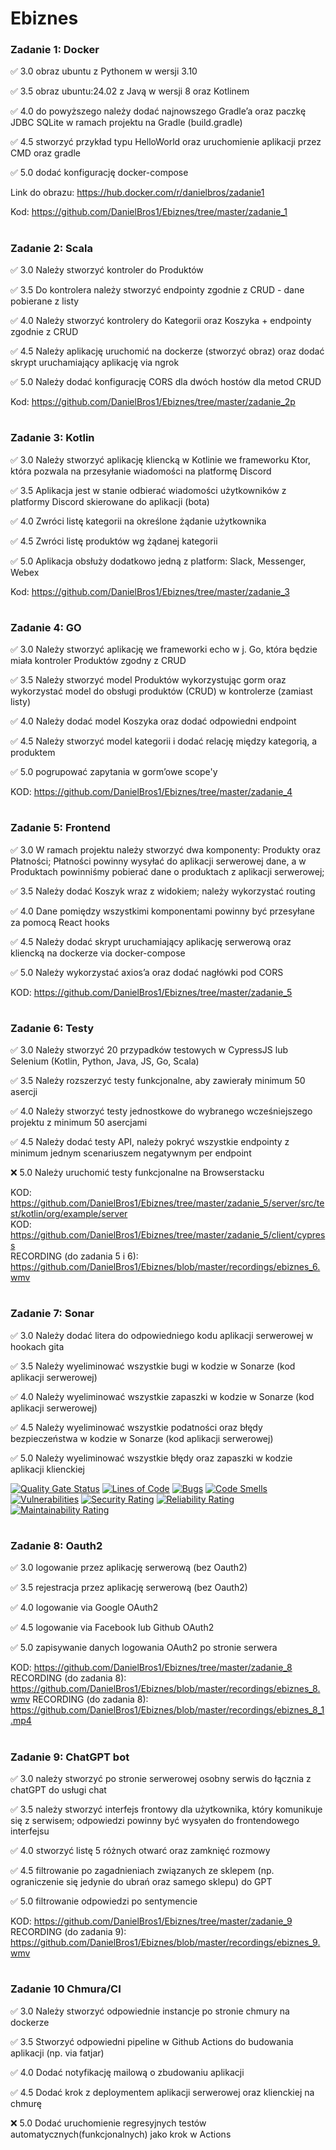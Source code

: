 # Ebiznes 



### Zadanie 1: Docker
✅ 3.0 obraz ubuntu z Pythonem w wersji 3.10

✅ 3.5 obraz ubuntu:24.02 z Javą w wersji 8 oraz Kotlinem

✅ 4.0 do powyższego należy dodać najnowszego Gradle’a oraz paczkę JDBC
SQLite w ramach projektu na Gradle (build.gradle)

✅ 4.5 stworzyć przykład typu HelloWorld oraz uruchomienie aplikacji
przez CMD oraz gradle

✅ 5.0 dodać konfigurację docker-compose

Link do obrazu: https://hub.docker.com/r/danielbros/zadanie1

Kod: https://github.com/DanielBros1/Ebiznes/tree/master/zadanie_1
# 

### Zadanie 2: Scala
✅ 3.0 Należy stworzyć kontroler do Produktów

✅ 3.5 Do kontrolera należy stworzyć endpointy zgodnie z CRUD - dane pobierane z listy

✅ 4.0 Należy stworzyć kontrolery do Kategorii oraz Koszyka + endpointy zgodnie z CRUD

✅ 4.5 Należy aplikację uruchomić na dockerze (stworzyć obraz) oraz dodać skrypt uruchamiający aplikację via ngrok

✅ 5.0 Należy dodać konfigurację CORS dla dwóch hostów dla metod CRUD

Kod: https://github.com/DanielBros1/Ebiznes/tree/master/zadanie_2p
#

### Zadanie 3: Kotlin
✅ 3.0 Należy stworzyć aplikację kliencką w Kotlinie we frameworku Ktor, która pozwala na przesyłanie wiadomości na platformę Discord

✅ 3.5 Aplikacja jest w stanie odbierać wiadomości użytkowników z platformy Discord skierowane do aplikacji (bota)

✅ 4.0 Zwróci listę kategorii na określone żądanie użytkownika

✅ 4.5 Zwróci listę produktów wg żądanej kategorii

✅ 5.0 Aplikacja obsłuży dodatkowo jedną z platform: Slack, Messenger, Webex

Kod: https://github.com/DanielBros1/Ebiznes/tree/master/zadanie_3
#


### Zadanie 4: GO
✅ 3.0 Należy stworzyć aplikację we frameworki echo w j. Go, która będzie miała kontroler Produktów zgodny z CRUD

✅ 3.5 Należy stworzyć model Produktów wykorzystując gorm oraz
wykorzystać model do obsługi produktów (CRUD) w kontrolerze (zamiast
listy)

✅ 4.0 Należy dodać model Koszyka oraz dodać odpowiedni endpoint

✅ 4.5 Należy stworzyć model kategorii i dodać relację między kategorią,
a produktem

✅ 5.0 pogrupować zapytania w gorm’owe scope'y

KOD: https://github.com/DanielBros1/Ebiznes/tree/master/zadanie_4
#

### Zadanie 5: Frontend
✅ 3.0 W ramach projektu należy stworzyć dwa komponenty: Produkty oraz Płatności; Płatności powinny wysyłać do aplikacji serwerowej dane, a w Produktach powinniśmy pobierać dane o produktach z aplikacji serwerowej;

✅ 3.5 Należy dodać Koszyk wraz z widokiem; należy wykorzystać routing

✅ 4.0 Dane pomiędzy wszystkimi komponentami powinny być przesyłane za pomocą React hooks

✅ 4.5 Należy dodać skrypt uruchamiający aplikację serwerową oraz kliencką na dockerze via docker-compose

✅ 5.0 Należy wykorzystać axios’a oraz dodać nagłówki pod CORS

KOD: https://github.com/DanielBros1/Ebiznes/tree/master/zadanie_5
#

### Zadanie 6: Testy

✅ 3.0 Należy stworzyć 20 przypadków testowych w CypressJS lub Selenium
(Kotlin, Python, Java, JS, Go, Scala)

✅ 3.5 Należy rozszerzyć testy funkcjonalne, aby zawierały minimum 50 asercji

✅ 4.0 Należy stworzyć testy jednostkowe do wybranego wcześniejszego projektu z minimum 50 asercjami

✅ 4.5 Należy dodać testy API, należy pokryć wszystkie endpointy z minimum jednym scenariuszem negatywnym per endpoint

❌ 5.0 Należy uruchomić testy funkcjonalne na Browserstacku

KOD: https://github.com/DanielBros1/Ebiznes/tree/master/zadanie_5/server/src/test/kotlin/org/example/server <br>
KOD: https://github.com/DanielBros1/Ebiznes/tree/master/zadanie_5/client/cypress <br>
RECORDING (do zadania 5 i 6): https://github.com/DanielBros1/Ebiznes/blob/master/recordings/ebiznes_6.wmv


#

### Zadanie 7: Sonar

✅ 3.0 Należy dodać litera do odpowiedniego kodu aplikacji serwerowej w  hookach gita

✅ 3.5 Należy wyeliminować wszystkie bugi w kodzie w Sonarze (kod aplikacji serwerowej)

✅ 4.0 Należy wyeliminować wszystkie zapaszki w kodzie w Sonarze (kod aplikacji serwerowej)

✅ 4.5 Należy wyeliminować wszystkie podatności oraz błędy bezpieczeństwa w kodzie w Sonarze (kod aplikacji serwerowej)

✅ 5.0 Należy wyeliminować wszystkie błędy oraz zapaszki w kodzie aplikacji klienckiej


[![Quality Gate Status](https://sonarcloud.io/api/project_badges/measure?project=DanielBros1_Ebiznes&metric=alert_status)](https://sonarcloud.io/summary/new_code?id=DanielBros1_Ebiznes)
[![Lines of Code](https://sonarcloud.io/api/project_badges/measure?project=DanielBros1_Ebiznes&metric=ncloc)](https://sonarcloud.io/summary/new_code?id=DanielBros1_Ebiznes)
[![Bugs](https://sonarcloud.io/api/project_badges/measure?project=DanielBros1_Ebiznes&metric=bugs)](https://sonarcloud.io/summary/new_code?id=DanielBros1_Ebiznes)
[![Code Smells](https://sonarcloud.io/api/project_badges/measure?project=DanielBros1_Ebiznes&metric=code_smells)](https://sonarcloud.io/summary/new_code?id=DanielBros1_Ebiznes)
[![Vulnerabilities](https://sonarcloud.io/api/project_badges/measure?project=DanielBros1_Ebiznes&metric=vulnerabilities)](https://sonarcloud.io/summary/new_code?id=DanielBros1_Ebiznes)
[![Security Rating](https://sonarcloud.io/api/project_badges/measure?project=DanielBros1_Ebiznes&metric=security_rating)](https://sonarcloud.io/summary/new_code?id=DanielBros1_Ebiznes)
[![Reliability Rating](https://sonarcloud.io/api/project_badges/measure?project=DanielBros1_Ebiznes&metric=reliability_rating)](https://sonarcloud.io/summary/new_code?id=DanielBros1_Ebiznes)
[![Maintainability Rating](https://sonarcloud.io/api/project_badges/measure?project=DanielBros1_Ebiznes&metric=sqale_rating)](https://sonarcloud.io/summary/new_code?id=DanielBros1_Ebiznes)
#

### Zadanie 8: Oauth2

✅ 3.0 logowanie przez aplikację serwerową (bez Oauth2)

✅ 3.5 rejestracja przez aplikację serwerową (bez Oauth2)

✅ 4.0 logowanie via Google OAuth2

✅ 4.5 logowanie via Facebook lub Github OAuth2

✅ 5.0 zapisywanie danych logowania OAuth2 po stronie serwera



KOD: https://github.com/DanielBros1/Ebiznes/tree/master/zadanie_8 <br>
RECORDING (do zadania 8): https://github.com/DanielBros1/Ebiznes/blob/master/recordings/ebiznes_8.wmv
RECORDING (do zadania 8): https://github.com/DanielBros1/Ebiznes/blob/master/recordings/ebiznes_8_1.mp4

#

### Zadanie 9: ChatGPT bot

✅ 3.0 należy stworzyć po stronie serwerowej osobny serwis do łącznia z
chatGPT do usługi chat

✅ 3.5 należy stworzyć interfejs frontowy dla użytkownika, który
komunikuje się z serwisem; odpowiedzi powinny być wysyałen do
frontendowego interfejsu

✅ 4.0 stworzyć listę 5 różnych otwarć oraz zamknięć rozmowy

✅ 4.5 filtrowanie po zagadnieniach związanych ze sklepem (np.
ograniczenie się jedynie do ubrań oraz samego sklepu) do GPT

✅ 5.0 filtrowanie odpowiedzi po sentymencie


KOD: https://github.com/DanielBros1/Ebiznes/tree/master/zadanie_9 <br>
RECORDING (do zadania 9): https://github.com/DanielBros1/Ebiznes/blob/master/recordings/ebiznes_9.wmv

#

### Zadanie 10 Chmura/CI

✅ 3.0 Należy stworzyć odpowiednie instancje po stronie chmury na dockerze

✅ 3.5 Stworzyć odpowiedni pipeline w Github Actions do budowania aplikacji (np. via fatjar)

✅ 4.0 Dodać notyfikację mailową o zbudowaniu aplikacji

✅ 4.5 Dodać krok z deploymentem aplikacji serwerowej oraz klienckiej na chmurę

❌ 5.0 Dodać uruchomienie regresyjnych testów automatycznych(funkcjonalnych) jako krok w Actions
